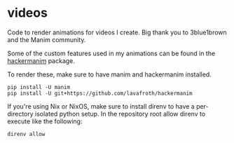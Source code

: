 # videos

Code to render animations for videos I create.
Big thank you to 3blue1brown and the Manim community.

Some of the custom features used in my animations can
be found in the [hackermanim](https://github.com/lavafroth/hackermanim) package.

To render these, make sure to have manim and hackermanim installed.

```
pip install -U manim
pip install -U git+https://github.com/lavafroth/hackermanim
```

If you're using Nix or NixOS, make sure to install direnv to have a per-directory
isolated python setup. In the repository root allow direnv to execute like the
following:

```
direnv allow
```
